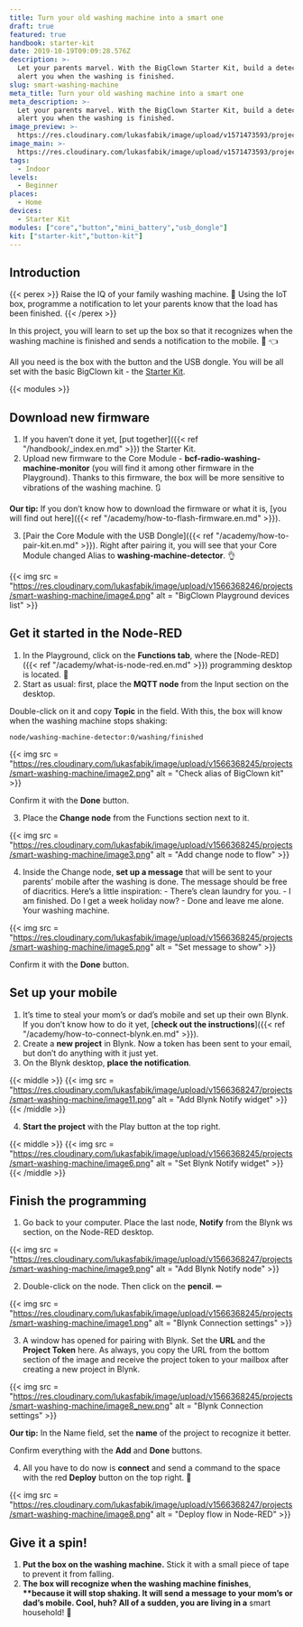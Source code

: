 ```yaml
---
title: Turn your old washing machine into a smart one
draft: true
featured: true
handbook: starter-kit
date: 2019-10-19T09:09:28.576Z
description: >-
  Let your parents marvel. With the BigClown Starter Kit, build a detector to
  alert you when the washing is finished.
slug: smart-washing-machine
meta_title: Turn your old washing machine into a smart one
meta_description: >-
  Let your parents marvel. With the BigClown Starter Kit, build a detector to
  alert you when the washing is finished.
image_preview: >-
  https://res.cloudinary.com/lukasfabik/image/upload/v1571473593/projects/Turn-your-old-washing-machine-into-a-smart-one/6-ilustrace-ochytri-pracku.png
image_main: >-
  https://res.cloudinary.com/lukasfabik/image/upload/v1571473593/projects/Turn-your-old-washing-machine-into-a-smart-one/6-ilustrace-ochytri-pracku.png
tags:
  - Indoor
levels:
  - Beginner
places:
  - Home
devices:
  - Starter Kit
modules: ["core","button","mini_battery","usb_dongle"]
kit: ["starter-kit","button-kit"]
---
```


## Introduction

{{< perex >}}
Raise the IQ of your family washing machine. 🤖 Using the IoT box, programme a notification to let your parents know that the load has been finished.
{{< /perex >}}

In this project, you will learn to set up the box so that it recognizes when the washing machine is finished and sends a notification to the mobile. 📱 👈

All you need is the box with the button and the USB dongle. You will be all set with the basic BigClown kit - the [Starter Kit](https://shop.bigclown.com/starter-kit/).

{{< modules >}}

## Download new firmware

1. If you haven’t done it yet, [put together]({{< ref "/handbook/_index.en.md" >}}) the Starter Kit.
2. Upload new firmware to the Core Module - **bcf-radio-washing-machine-monitor** (you will find it among other firmware in the Playground). Thanks to this firmware, the box will be more sensitive to vibrations of the washing machine. 🔃

**Our tip:** If you don’t know how to download the firmware or what it is, [you will find out here]({{< ref "/academy/how-to-flash-firmware.en.md" >}}).

3. [Pair the Core Module with the USB Dongle]({{< ref "/academy/how-to-pair-kit.en.md" >}}). Right after pairing it, you will see that your Core Module changed Alias to **washing-machine-detector**. 👌

{{< img src = "https://res.cloudinary.com/lukasfabik/image/upload/v1566368246/projects/smart-washing-machine/image4.png" alt = "BigClown Playground devices list" >}}

## Get it started in the Node-RED

1. In the Playground, click on the **Functions tab**, where the [Node-RED]({{< ref "/academy/what-is-node-red.en.md" >}}) programming desktop is located. 🤖
2. Start as usual: first, place the **MQTT node** from the Input section on the desktop.

Double-click on it and copy **Topic** in the field. With this, the box will know when the washing machine stops shaking:

```
node/washing-machine-detector:0/washing/finished
```

{{< img src = "https://res.cloudinary.com/lukasfabik/image/upload/v1566368245/projects/smart-washing-machine/image2.png" alt = "Check alias of BigClown kit" >}}

Confirm it with the **Done** button.

3. Place the **Change node** from the Functions section next to it.

{{< img src = "https://res.cloudinary.com/lukasfabik/image/upload/v1566368245/projects/smart-washing-machine/image3.png" alt = "Add change node to flow" >}}

4. Inside the Change node, **set up a message** that will be sent to your parents’ mobile after the washing is done. The message should be free of diacritics.
   Here’s a little inspiration:
       - There’s clean laundry for you.
       - I am finished. Do I get a week holiday now?
       - Done and leave me alone. Your washing machine.

{{< img src = "https://res.cloudinary.com/lukasfabik/image/upload/v1566368245/projects/smart-washing-machine/image5.png" alt = "Set message to show" >}}

Confirm it with the **Done** button.

## Set up your mobile

1. It’s time to steal your mom’s or dad’s mobile and set up their own Blynk. If you don’t know how to do it yet, [**check out the instructions**]({{< ref "/academy/how-to-connect-blynk.en.md" >}}).
2. Create a **new project** in Blynk. Now a token has been sent to your email, but don’t do anything with it just yet.
3. On the Blynk desktop, **place the notification**.

{{< middle >}}
{{< img src = "https://res.cloudinary.com/lukasfabik/image/upload/v1566368247/projects/smart-washing-machine/image11.png" alt = "Add Blynk Notify widget" >}}
{{< /middle >}}

4. **Start the project** with the Play button at the top right.

{{< middle >}}
{{< img src = "https://res.cloudinary.com/lukasfabik/image/upload/v1566368245/projects/smart-washing-machine/image6.png" alt = "Set Blynk Notify widget" >}}
{{< /middle >}}

## Finish the programming

1. Go back to your computer. Place the last node, **Notify** from the Blynk ws section, on the Node-RED desktop.

{{< img src = "https://res.cloudinary.com/lukasfabik/image/upload/v1566368247/projects/smart-washing-machine/image9.png" alt = "Add Blynk Notify node" >}}

2. Double-click on the node. Then click on the **pencil**. ✏

{{< img src = "https://res.cloudinary.com/lukasfabik/image/upload/v1566368245/projects/smart-washing-machine/image1.png" alt = "Blynk Connection settings" >}}

3. A window has opened for pairing with Blynk. Set the **URL** and the **Project Token** here. As always, you copy the URL from the bottom section of the image and receive the project token to your mailbox after creating a new project in Blynk.

{{< img src = "https://res.cloudinary.com/lukasfabik/image/upload/v1566368245/projects/smart-washing-machine/image8_new.png" alt = "Blynk Connection settings" >}}

**Our tip:** In the Name field, set the **name** of the project to recognize it better.

Confirm everything with the **Add** and **Done** buttons.

4. All you have to do now is **connect** and send a command to the space with the red **Deploy** button on the top right. 👏

{{< img src = "https://res.cloudinary.com/lukasfabik/image/upload/v1566368247/projects/smart-washing-machine/image8.png" alt = "Deploy flow in Node-RED" >}}

## Give it a spin!

1. **Put the box on the washing machine.** Stick it with a small piece of tape to prevent it from falling.
2. **The box will recognize when the washing machine finishes**, **\*\*because it will stop shaking.  It will send a message to your mom’s or dad’s mobile. Cool, huh? All of a sudden, you are living in a** smart household! 🤡
